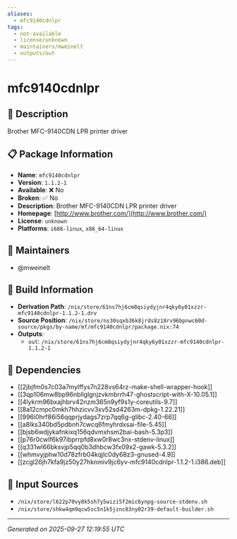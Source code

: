 ```yaml
---
aliases:
  - mfc9140cdnlpr
tags:
  - not-available
  - license/unknown
  - maintainers/mweinelt
  - outputs/out
---
```


# mfc9140cdnlpr

## 📝 Description

Brother MFC-9140CDN LPR printer driver

## 📋 Package Information

- **Name**: `mfc9140cdnlpr`
- **Version**: `1.1.2-1`
- **Available**: ❌ No
- **Broken**: ✅ No
- **Description**: Brother MFC-9140CDN LPR printer driver
- **Homepage**: [http://www.brother.com/](http://www.brother.com/)
- **License**: `unknown`
- **Platforms**: `i686-linux`, `x86_64-linux`
## 👥 Maintainers

- @mweinelt


## 🔧 Build Information

- **Derivation Path**: `/nix/store/61ns7hj6cm8qsiydyjnr4qky6y01xzzr-mfc9140cdnlpr-1.1.2-1.drv`
- **Source Position**: `/nix/store/ns30sqxb36k8jrds8z18rv96bpnwc60d-source/pkgs/by-name/mf/mfc9140cdnlpr/package.nix:74`
- **Outputs**:
  - `out`:  `/nix/store/61ns7hj6cm8qsiydyjnr4qky6y01xzzr-mfc9140cdnlpr-1.1.2-1`

## 🔗 Dependencies

- [[2jbjfm0s7c03a7mylffys7n228vs64rz-make-shell-wrapper-hook]]
- [[3qp106mw8bp96nbllglgnjzvkmbrrh47-ghostscript-with-X-10.05.1]]
- [[4lykrm96bxajhbrv42nzm365n9yf9s1y-coreutils-9.7]]
- [[8a12cmpc0mkh7hhzicvv3xv52sd4263m-dpkg-1.22.21]]
- [[996i0hrf86i56qqprjydags7zrp7qq6g-glibc-2.40-66]]
- [[a8lks340bd5pdbnh7cwcq6fmyhrdxsai-file-5.45]]
- [[bjsb6wdjykafnkixq156qdvmxhsm2bai-bash-5.3p3]]
- [[p76r0cwlf6k97ibprrpfd8xw0r8wc3nx-stdenv-linux]]
- [[q331wl66bksvjp5qq0b3dhbcw3fx09x2-gawk-5.3.2]]
- [[whmvyjphw10d78zfrb04kqjlc0dy68z3-gnused-4.9]]
- [[zcgl26jh7kfa9jz50y27hknmiv9jc6yv-mfc9140cdnlpr-1.1.2-1.i386.deb]]

## 📁 Input Sources

- `/nix/store/l622p70vy8k5sh7y5wizi5f2mic6ynpg-source-stdenv.sh`
- `/nix/store/shkw4qm9qcw5sc5n1k5jznc83ny02r39-default-builder.sh`

---
*Generated on 2025-09-27 12:19:55 UTC*
